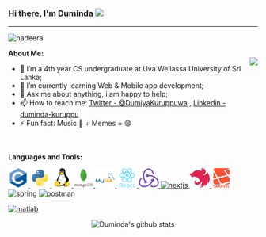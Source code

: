 ### Hi there, I'm Duminda <img src="https://raw.githubusercontent.com/MartinHeinz/MartinHeinz/master/wave.gif" width="25px">
<hr>
<p align="left"> <img src="https://komarev.com/ghpvc/?username=DumindaKuruppu&label=Views&color=blue&style=plastic" alt="nadeera" /> </p>


**About Me:**  
<img align="right" src="https://github-readme-stats.vercel.app/api/top-langs/?username=DumindaKuruppu&theme=dracula&hide_langs_below=1" />
- 🔭 I’m a 4th year CS undergraduate at Uva Wellassa University of Sri Lanka;
- 🌱 I’m currently learning Web & Mobile app development;
- 💬 Ask me about anything, i am happy to help;
- 📫 How to reach me: [Twitter - @DumiyaKuruppuwa](https://twitter.com/DumiyaKuruppuwa) , [Linkedin - duminda-kuruppu](https://www.linkedin.com/in/duminda-kuruppu/)
- ⚡ Fun fact: Music 🎼 + Memes = 😄
<br>

**Languages and Tools:**   
<p align="left"> 
<a href="https://www.cprogramming.com/" target="_blank"> <img src="https://raw.githubusercontent.com/devicons/devicon/master/icons/c/c-original.svg" alt="c" width="40" height="40"/> </a>
<a href="https://www.python.org" target="_blank"> <img src="https://raw.githubusercontent.com/devicons/devicon/master/icons/python/python-original.svg" alt="python" width="40" height="40"/> </a>
<a href="https://www.linux.org/" target="_blank"> <img src="https://raw.githubusercontent.com/devicons/devicon/master/icons/linux/linux-original.svg" alt="linux" width="40" height="40"/> </a> 
<a href="https://www.mongodb.com/" target="_blank"> <img src="https://raw.githubusercontent.com/devicons/devicon/master/icons/mongodb/mongodb-original-wordmark.svg" alt="mongodb" width="40" height="40"/> </a> 
<a href="https://www.mysql.com/" target="_blank"> <img src="https://raw.githubusercontent.com/devicons/devicon/master/icons/mysql/mysql-original-wordmark.svg" alt="mysql" width="40" height="40"/> </a>   
<a href="https://reactjs.org/" target="_blank"> <img src="https://raw.githubusercontent.com/devicons/devicon/master/icons/react/react-original-wordmark.svg" alt="react" width="40" height="40"/> </a>
<a href="https://redux.js.org" target="_blank"> <img src="https://raw.githubusercontent.com/devicons/devicon/master/icons/redux/redux-original.svg" alt="redux" width="40" height="40"/> </a>
<a href="https://nextjs.org/" target="_blank"> <img src="https://cdn.worldvectorlogo.com/logos/nextjs-3.svg" alt="nextjs" width="40" height="40"/> </a>
<a href="https://nestjs.com/" target="_blank"> <img src="https://github.com/devicons/devicon/blob/master/icons/nestjs/nestjs-plain.svg" alt="nestjs" width="40" height="40"/> </a> 
<a href="https://laravel.com/" target="_blank"> <img src="https://raw.githubusercontent.com/devicons/devicon/master/icons/laravel/laravel-plain-wordmark.svg" alt="laravel" width="40" height="40"/> </a> 
<a href="https://spring.io/" target="_blank"> <img src="https://www.vectorlogo.zone/logos/springio/springio-icon.svg" alt="spring" width="40" height="40"/> </a>
<a href="https://postman.com" target="_blank"> <img src="https://www.vectorlogo.zone/logos/getpostman/getpostman-icon.svg" alt="postman" width="40" height="40"/> </a>
</p>
<a href="https://www.mathworks.com/" target="_blank"> <img src="https://upload.wikimedia.org/wikipedia/commons/2/21/Matlab_Logo.png" alt="matlab" width="40" height="40"/> </a>

<p align="center">
<img src="https://github-readme-stats.vercel.app/api?username=DumindaKuruppu&show_icons=true&theme=dracula&line_height=27" alt="Duminda's github stats" />
</p>
